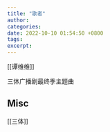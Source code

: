 ```yaml
---
title: "歌者"
author: 
categories: 
date: 2022-10-10 01:54:50 +0800
tags: 
excerpt: 
---
```


[[谭维维]]

三体广播剧最终季主题曲


## Misc

[[三体]]








